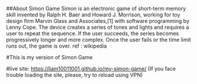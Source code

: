##About Simon Game 
Simon is an electronic game of short-term memory skill invented by Ralph H. Baer and Howard J. Morrison, working for toy design firm Marvin Glass and Associates,[1] with software programming by Lenny Cope. The device creates a series of tones and lights and requires a user to repeat the sequence. If the user succeeds, the series becomes progressively longer and more complex. Once the user fails or the time limit runs out, the game is over.
ref : wikipedia

#This is my version of Simon Game

#live site: https://liam10011001.github.io/my-simon-game/
(If you face trouble loading the site, please, try to reload using VPN)
